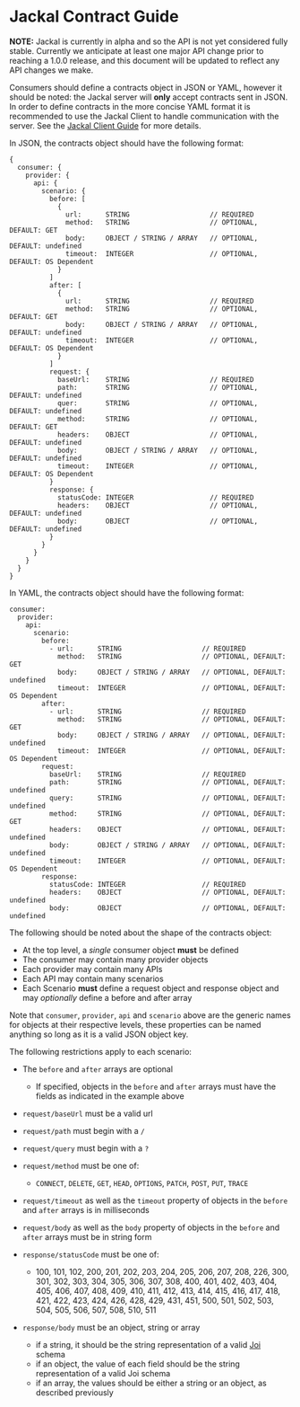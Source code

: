 # Jackal Contract Guide

__NOTE:__ Jackal is currently in alpha and so the API is not yet considered fully stable. Currently we anticipate at least one major API change prior to reaching a 1.0.0 release, and this document will be updated to reflect any API changes we make.

Consumers should define a contracts object in JSON or YAML, however it should be noted: the Jackal server will __only__ accept contracts sent in JSON. In order to define contracts in the more concise YAML format it is recommended to use the Jackal Client to handle communication with the server. See the [Jackal Client Guide](https://github.com/findmypast-oss/jackal/blob/master/docs/client.md) for more details.

In JSON, the contracts object should have the following format:

```
{
  consumer: {
    provider: {
      api: {
        scenario: {
          before: [
            {
              url:      STRING                    // REQUIRED
              method:   STRING                    // OPTIONAL, DEFAULT: GET
              body:     OBJECT / STRING / ARRAY   // OPTIONAL, DEFAULT: undefined
              timeout:  INTEGER                   // OPTIONAL, DEFAULT: OS Dependent
            }
          ]
          after: [
            {
              url:      STRING                    // REQUIRED
              method:   STRING                    // OPTIONAL, DEFAULT: GET
              body:     OBJECT / STRING / ARRAY   // OPTIONAL, DEFAULT: undefined
              timeout:  INTEGER                   // OPTIONAL, DEFAULT: OS Dependent
            }
          ]
          request: {
            baseUrl:    STRING                    // REQUIRED
            path:       STRING                    // OPTIONAL, DEFAULT: undefined
            quer:       STRING                    // OPTIONAL, DEFAULT: undefined
            method:     STRING                    // OPTIONAL, DEFAULT: GET
            headers:    OBJECT                    // OPTIONAL, DEFAULT: undefined
            body:       OBJECT / STRING / ARRAY   // OPTIONAL, DEFAULT: undefined
            timeout:    INTEGER                   // OPTIONAL, DEFAULT: OS Dependent
          }
          response: {
            statusCode: INTEGER                   // REQUIRED
            headers:    OBJECT                    // OPTIONAL, DEFAULT: undefined
            body:       OBJECT                    // OPTIONAL, DEFAULT: undefined
          }
        }
      }
    }
  }
}
```

In YAML, the contracts object should have the following format:

```
consumer:
  provider:
    api:
      scenario:
        before:
          - url:      STRING                    // REQUIRED
            method:   STRING                    // OPTIONAL, DEFAULT: GET
            body:     OBJECT / STRING / ARRAY   // OPTIONAL, DEFAULT: undefined
            timeout:  INTEGER                   // OPTIONAL, DEFAULT: OS Dependent
        after:
          - url:      STRING                    // REQUIRED
            method:   STRING                    // OPTIONAL, DEFAULT: GET
            body:     OBJECT / STRING / ARRAY   // OPTIONAL, DEFAULT: undefined
            timeout:  INTEGER                   // OPTIONAL, DEFAULT: OS Dependent
        request:
          baseUrl:    STRING                    // REQUIRED
          path:       STRING                    // OPTIONAL, DEFAULT: undefined
          query:      STRING                    // OPTIONAL, DEFAULT: undefined
          method:     STRING                    // OPTIONAL, DEFAULT: GET
          headers:    OBJECT                    // OPTIONAL, DEFAULT: undefined
          body:       OBJECT / STRING / ARRAY   // OPTIONAL, DEFAULT: undefined
          timeout:    INTEGER                   // OPTIONAL, DEFAULT: OS Dependent
        response:
          statusCode: INTEGER                   // REQUIRED
          headers:    OBJECT                    // OPTIONAL, DEFAULT: undefined
          body:       OBJECT                    // OPTIONAL, DEFAULT: undefined
```

The following should be noted about the shape of the contracts object:

- At the top level, a _single_ consumer object __must__ be defined
- The consumer may contain many provider objects
- Each provider may contain many APIs
- Each API may contain many scenarios
- Each Scenario __must__ define a request object and response object and may _optionally_ define a before and after array

Note that `consumer`, `provider`, `api` and `scenario` above are the generic names for objects at their respective levels, these properties can be named anything so long as it is a valid JSON object key.

The following restrictions apply to each scenario:

- The `before` and `after` arrays are optional
  - If specified, objects in the `before` and `after` arrays must have the fields as indicated in the example above

- `request/baseUrl` must be a valid url
- `request/path` must begin with a `/`
- `request/query` must begin with a `?`
- `request/method` must be one of:
  - `CONNECT`, `DELETE`, `GET`, `HEAD`, `OPTIONS`, `PATCH`, `POST`, `PUT`, `TRACE`

- `request/timeout` as well as the `timeout` property of objects in the `before` and `after` arrays is in milliseconds
- `request/body` as well as the `body` property of objects in the `before` and `after` arrays must be in string form

- `response/statusCode` must be one of:
  - 100, 101, 102, 200, 201, 202, 203, 204, 205, 206, 207, 208, 226, 300, 301, 302, 303, 304, 305, 306, 307, 308, 400, 401, 402, 403, 404, 405, 406, 407, 408, 409, 410, 411, 412, 413, 414, 415, 416, 417, 418, 421, 422, 423, 424, 426, 428, 429, 431, 451, 500, 501, 502, 503, 504, 505, 506, 507, 508, 510, 511
- `response/body` must be an object, string or array
  - if a string, it should be the string representation of a valid [Joi](https://github.com/hapijs/joi) schema
  - if an object, the value of each field should be the string representation of a valid Joi schema
  - if an array, the values should be either a string or an object, as described previously

